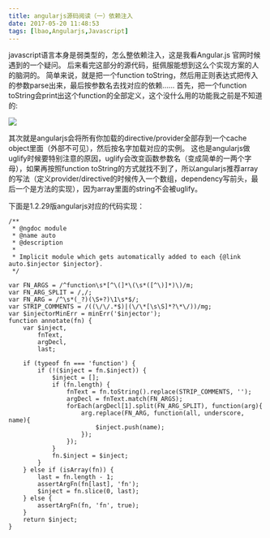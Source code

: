 ```yaml
---
title: angularjs源码阅读（一）依赖注入
date: 2017-05-20 11:48:53
tags: [lbao,Angularjs,Javascript]
---
```


javascript语言本身是弱类型的，怎么整依赖注入，这是我看Angular.js 官网时候遇到的一个疑问。
后来看完这部分的源代码，挺佩服能想到这么个实现方案的人的脑洞的。
简单来说，就是把一个function toString，然后用正则表达式把传入的参数parse出来，最后按参数名去找对应的依赖……
首先，把一个function toString会print出这个function的全部定义，这个没什么用的功能我之前是不知道的:

![](https://github.com/wflkaaa/dragonfly/blob/master/code/images/dependency-injection.png?raw=true)

其次就是angularjs会将所有你加载的directive/provider全部存到一个cache object里面（外部不可见），然后按名字加载对应的实例。
这也是angularjs做uglify时候要特别注意的原因，uglify会改变函数参数名（变成简单的一两个字母），如果再按照function toString的方式就找不到了，所以angularjs推荐array的写法（定义provider/directive的时候传入一个数组，dependency写前头，最后一个是方法的实现），因为array里面的string不会被uglify。
<!-- more -->
下面是1.2.29版angularjs对应的代码实现：
```
/**
 * @ngdoc module
 * @name auto
 * @description
 *
 * Implicit module which gets automatically added to each {@link auto.$injector $injector}.
 */

var FN_ARGS = /^function\s*[^\(]*\(\s*([^\)]*)\)/m;
var FN_ARG_SPLIT = /,/;
var FN_ARG = /^\s*(_?)(\S+?)\1\s*$/;
var STRIP_COMMENTS = /((\/\/.*$)|(\/\*[\s\S]*?\*\/))/mg;
var $injectorMinErr = minErr('$injector');
function annotate(fn) {
    var $inject,
        fnText,
        argDecl,
        last;

    if (typeof fn === 'function') {
        if (!($inject = fn.$inject)) {
            $inject = [];
            if (fn.length) {
                fnText = fn.toString().replace(STRIP_COMMENTS, '');
                argDecl = fnText.match(FN_ARGS);
                forEach(argDecl[1].split(FN_ARG_SPLIT), function(arg){
                    arg.replace(FN_ARG, function(all, underscore, name){
                        $inject.push(name);
                    });
                });
            }
            fn.$inject = $inject;
        }
    } else if (isArray(fn)) {
        last = fn.length - 1;
        assertArgFn(fn[last], 'fn');
        $inject = fn.slice(0, last);
    } else {
        assertArgFn(fn, 'fn', true);
    }
    return $inject;
}
```
